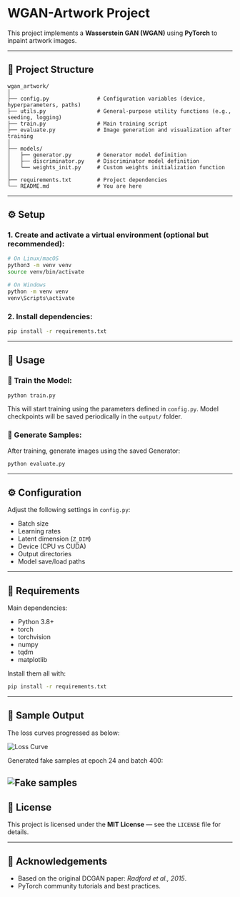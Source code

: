 # WGAN-Artwork Project

This project implements a **Wasserstein GAN (WGAN)** using **PyTorch** to inpaint artwork images.

---

## 📁 Project Structure

```
wgan_artwork/
│
├── config.py               # Configuration variables (device, hyperparameters, paths)
├── utils.py                # General-purpose utility functions (e.g., seeding, logging)
├── train.py                # Main training script
├── evaluate.py             # Image generation and visualization after training
│
├── models/
│   ├── generator.py        # Generator model definition
│   ├── discriminator.py    # Discriminator model definition
│   └── weights_init.py     # Custom weights initialization function
│
├── requirements.txt        # Project dependencies
└── README.md               # You are here
```

---

## ⚙️ Setup

### 1. Create and activate a virtual environment (optional but recommended):

```bash
# On Linux/macOS
python3 -m venv venv
source venv/bin/activate

# On Windows
python -m venv venv
venv\Scripts\activate
```

### 2. Install dependencies:

```bash
pip install -r requirements.txt
```

---

## 🚀 Usage

### 📌 Train the Model:

```bash
python train.py
```

This will start training using the parameters defined in `config.py`. Model checkpoints will be saved periodically in the `output/` folder.

### 🎨 Generate Samples:

After training, generate images using the saved Generator:

```bash
python evaluate.py
```

---

## ⚙️ Configuration

Adjust the following settings in `config.py`:

- Batch size
- Learning rates
- Latent dimension (`Z_DIM`)
- Device (CPU vs CUDA)
- Output directories
- Model save/load paths

---

## 🧩 Requirements

Main dependencies:

- Python 3.8+
- torch
- torchvision
- numpy
- tqdm
- matplotlib

Install them all with:

```bash
pip install -r requirements.txt
```

---

## 📸 Sample Output

The loss curves progressed as below:

![Loss Curve](/img/loss_curve.png)

Generated fake samples at epoch 24 and batch 400:

![Fake samples](/img/fake_samples_epoch24_batch400.png)
---

## 📜 License

This project is licensed under the **MIT License** — see the `LICENSE` file for details.

---

## 🙏 Acknowledgements

- Based on the original DCGAN paper: *Radford et al., 2015*.
- PyTorch community tutorials and best practices.
